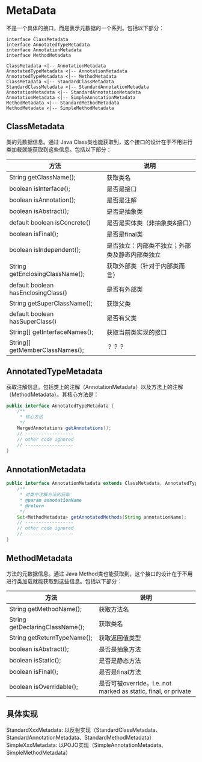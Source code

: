 # MetaData
不是一个具体的接口，而是表示元数据的一个系列。包括以下部分：
```plantuml
interface ClassMetadata
interface AnnotatedTypeMetadata
interface AnnotationMetadata
interface MethodMetadata

ClassMetadata <|-- AnnotationMetadata
AnnotatedTypeMetadata <|-- AnnotationMetadata
AnnotatedTypeMetadata <|-- MethodMetadata
ClassMetadata <|-- StandardClassMetadata
StandardClassMetadata <|-- StandardAnnotationMetadata
AnnotationMetadata <|-- StandardAnnotationMetadata
AnnotationMetadata <|-- SimpleAnnotationMetadata
MethodMetadata <|-- StandardMethodMetadata
MethodMetadata <|-- SimpleMethodMetadata
```

## ClassMetadata
类的元数据信息。通过 Java Class类也能获取到，这个接口的设计在于不用进行类加载就能获取到这些信息。包括以下部分：

| 方法                                  | 说明                      |
|-------------------------------------|-------------------------|
| String getClassName();              | 获取类名                    |
| boolean isInterface();              | 是否是接口                   |
| boolean isAnnotation();             | 是否是注解                   |
| boolean isAbstract();               | 是否是抽象类                  |
| default boolean isConcrete()        | 是否是实体类（非抽象类&接口）         |
| boolean isFinal();                  | 是否是final类               |
| boolean isIndependent();            | 是否独立：内部类不独立；外部类及静态内部类独立 |
| String getEnclosingClassName();     | 获取外部类（针对于内部类而言）         |
| default boolean hasEnclosingClass() | 是否有外部类                  |
| String getSuperClassName();         | 获取父类                    |
| default boolean hasSuperClass()     | 是否有父类                   |
| String[] getInterfaceNames();       | 获取当前类实现的接口              |
| String[] getMemberClassNames();     | ？？？                     |

## AnnotatedTypeMetadata
获取注解信息。包括类上的注解（AnnotationMetadata）以及方法上的注解（MethodMetadata）。其核心方法是：
```java
public interface AnnotatedTypeMetadata {
    /**
     * 核心方法
     */
    MergedAnnotations getAnnotations();
    // ------------------
    // other code ignored
    // ------------------
}
```

## AnnotationMetadata
```java
public interface AnnotationMetadata extends ClassMetadata, AnnotatedTypeMetadata {
    /**
     * 对类中注解方法的获取
     * @param annotationName
     * @return
     */
    Set<MethodMetadata> getAnnotatedMethods(String annotationName);
    // ------------------
    // other code ignored
    // ------------------
}
```

## MethodMetadata
方法的元数据信息。通过 Java Method类也能获取到，这个接口的设计在于不用进行类加载就能获取到这些信息。包括以下部分：

| 方法                              | 说明                                                        |
|---------------------------------|-----------------------------------------------------------|
| String getMethodName();         | 获取方法名                                                     |
| String getDeclaringClassName(); | 获取类名                                                      |
| String getReturnTypeName();     | 获取返回值类型                                                   |
| boolean isAbstract();           | 是否是抽象方法                                                   |
| boolean isStatic();             | 是否是静态方法                                                   |
| boolean isFinal();              | 是否是final方法                                                |
| boolean isOverridable();        | 是否可被override。i.e. not marked as static, final, or private |

## 具体实现 
StandardXxxMetadata: 以反射实现（StandardClassMetadata、StandardAnnotationMetadata、StandardMethodMetadata）  
SimpleXxxMetadata: 以POJO实现（SimpleAnnotationMetadata、SimpleMethodMetadata）

